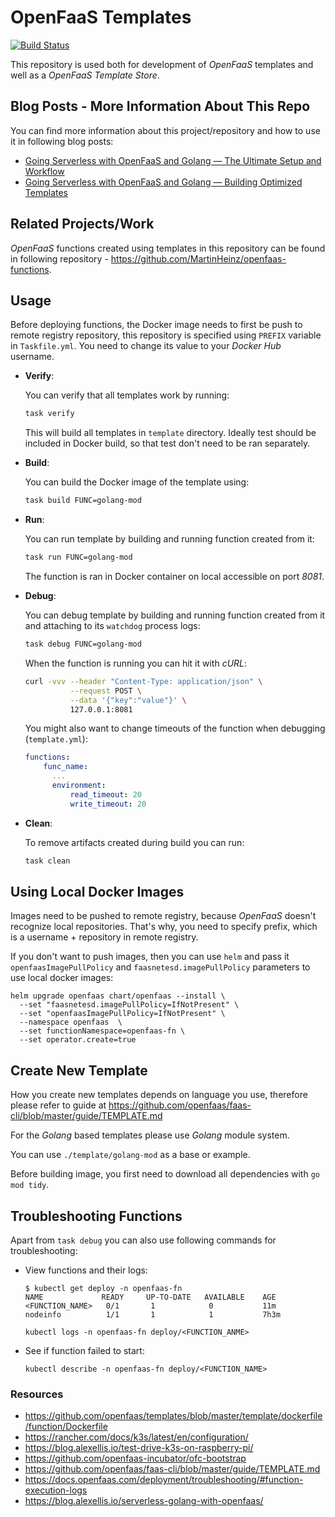 # OpenFaaS Templates
[![Build Status](https://travis-ci.com/MartinHeinz/openfaas-templates.svg?branch=master)](https://travis-ci.com/MartinHeinz/openfaas-templates)

This repository is used both for development of _OpenFaaS_ templates and well as a _OpenFaaS Template Store_.

## Blog Posts - More Information About This Repo

You can find more information about this project/repository and how to use it in following blog posts:

- [Going Serverless with OpenFaaS and Golang — The Ultimate Setup and Workflow](https://towardsdatascience.com/going-serverless-with-openfaas-and-golang-the-ultimate-setup-and-workflow-52a4a85a7951)
- [Going Serverless with OpenFaaS and Golang — Building Optimized Templates](https://towardsdatascience.com/going-serverless-with-openfaas-and-golang-building-optimized-templates-730991084443)

## Related Projects/Work
_OpenFaaS_ functions created using templates in this repository can be found in following repository - <https://github.com/MartinHeinz/openfaas-functions>.

## Usage

Before deploying functions, the Docker image needs to first be push to remote registry repository, this repository is specified using `PREFIX` variable in `Taskfile.yml`. You need to change its value to your _Docker Hub_ username.

- **Verify**:

    You can verify that all templates work by running:
    ```bash
    task verify
    ```
    This will build all templates in `template` directory. Ideally test should be included in Docker build, so that test don't need to be ran separately.

- **Build**:

    You can build the Docker image of the template using:
    ```bash
    task build FUNC=golang-mod
    ```
    
- **Run**:

    You can run template by building and running function created from it:
    ```bash
    task run FUNC=golang-mod
    ```
    The function is ran in Docker container on local accessible on port _8081_.
        
- **Debug**:

    You can debug template by building and running function created from it and attaching to its `watchdog` process logs:
    ```bash
    task debug FUNC=golang-mod
    ```
    
    When the function is running you can hit it with _cURL_:
    ```bash
    curl -vvv --header "Content-Type: application/json" \
              --request POST \
              --data '{"key":"value"}' \
              127.0.0.1:8081
    ```
        
    You might also want to change timeouts of the function when debugging (`template.yml`):
        
    ```yaml
    functions:
        func_name:
          ...
          environment:
              read_timeout: 20
              write_timeout: 20
    ```
    
- **Clean**:

    To remove artifacts created during build you can run:
    ```bash
    task clean
    ```

## Using Local Docker Images

Images need to be pushed to remote registry, because _OpenFaaS_ doesn't recognize local repositories. That's why, you need to specify prefix, which is a username + repository in remote registry.

If you don't want to push images, then you can use `helm` and pass it `openfaasImagePullPolicy` and `faasnetesd.imagePullPolicy` parameters to use local docker images:

```shell
helm upgrade openfaas chart/openfaas --install \
  --set "faasnetesd.imagePullPolicy=IfNotPresent" \
  --set "openfaasImagePullPolicy=IfNotPresent" \
  --namespace openfaas  \
  --set functionNamespace=openfaas-fn \
  --set operator.create=true
```

## Create New Template

How you create new templates depends on language you use, therefore please refer to guide at <https://github.com/openfaas/faas-cli/blob/master/guide/TEMPLATE.md>


For the _Golang_ based templates please use _Golang_ module system.
 
You can use `./template/golang-mod` as a base or example.
 
Before building image, you first need to download all dependencies with `go mod tidy`.

## Troubleshooting Functions

Apart from `task debug` you can also use following commands for troubleshooting:

- View functions and their logs:

    ```console
    $ kubectl get deploy -n openfaas-fn
    NAME             READY     UP-TO-DATE   AVAILABLE    AGE
    <FUNCTION_NAME>   0/1       1            0           11m
    nodeinfo          1/1       1            1           7h3m
    
    kubectl logs -n openfaas-fn deploy/<FUNCTION_ANME>
    ```

- See if function failed to start:

    ```shell
    kubectl describe -n openfaas-fn deploy/<FUNCTION_NAME>
    ```


### Resources
- <https://github.com/openfaas/templates/blob/master/template/dockerfile/function/Dockerfile>
- <https://rancher.com/docs/k3s/latest/en/configuration/>
- <https://blog.alexellis.io/test-drive-k3s-on-raspberry-pi/>
- <https://github.com/openfaas-incubator/ofc-bootstrap>
- <https://github.com/openfaas/faas-cli/blob/master/guide/TEMPLATE.md>
- <https://docs.openfaas.com/deployment/troubleshooting/#function-execution-logs>
- <https://blog.alexellis.io/serverless-golang-with-openfaas/>
